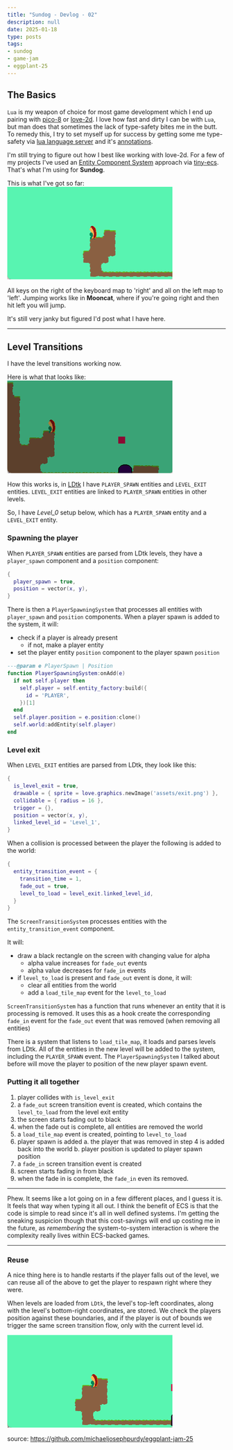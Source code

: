 ```yaml
---
title: "Sundog - Devlog - 02"
description: null
date: 2025-01-18
type: posts
tags:
- sundog
- game-jam
- eggplant-25
---
```


## The Basics

`Lua` is my weapon of choice for most game development which I end up pairing with [pico-8](https://lexaloffle.com) or [love-2d](https://love2d.org).
I love how fast and dirty I can be with `Lua`, but man does that sometimes the lack of type-safety bites me in the butt.
To remedy this, I try to set myself up for success by getting some me type-safety via [lua language server](https://luals.github.io/) and it's [annotations](https://luals.github.io/wiki/annotations/).

I'm still trying to figure out how I best like working with love-2d.
For a few of my projects I've used an [Entity Component System](https://en.wikipedia.org/wiki/Entity_component_system) approach via [tiny-ecs](https://github.com/bakpakin/tiny-ecs/tree/master).
That's what I'm using for **Sundog**.

This is what I've got so far: 
![basic setup](basic-setup.gif)

All keys on the right of the keyboard map to 'right' and all on the left map to 'left'.
Jumping works like in **Mooncat**, where if you're going right and then hit left you will jump.

It's still very janky but figured I'd post what I have here.

---

## Level Transitions 

I have the level transitions working now.

Here is what that looks like:
![transition](transition.gif)

How this works is, in [LDtk](https://ldtk.io) I have `PLAYER_SPAWN` entities and `LEVEL_EXIT` entities.
`LEVEL_EXIT` entities are linked to `PLAYER_SPAWN` entities in other levels.

So, I have _Level_0_ setup below, which has a `PLAYER_SPAWN` entity and a `LEVEL_EXIT` entity.

### Spawning the player

When `PLAYER_SPAWN` entities are parsed from LDtk levels, they have a `player_spawn` component and a `position` component:
```lua
{ 
  player_spawn = true,
  position = vector(x, y),
}
```

There is then a `PlayerSpawningSystem` that processes all entities with `player_spawn` and `position` components.
When a player spawn is added to the system, it will:
* check if a player is already present
  * if not, make a player entity
* set the player entity `position` component to the player spawn `position`

```lua
---@param e PlayerSpawn | Position
function PlayerSpawningSystem:onAdd(e)
  if not self.player then
    self.player = self.entity_factory:build({
      id = 'PLAYER',
    })[1]
  end
  self.player.position = e.position:clone()
  self.world:addEntity(self.player)
end
```

### Level exit

When `LEVEL_EXIT` entities are parsed from LDtk, they look like this:

```lua
{
  is_level_exit = true,
  drawable = { sprite = love.graphics.newImage('assets/exit.png') },
  collidable = { radius = 16 },
  trigger = {},
  position = vector(x, y),
  linked_level_id = 'Level_1',
}
```

When a collision is processed between the player the following is added to the world:
```lua
{
  entity_transition_event = {
    transition_time = 1,
    fade_out = true,
    level_to_load = level_exit.linked_level_id,
  }
}
```

The `ScreenTransitionSystem` processes entities with the `entity_transition_event` component.

It will:
* draw a black rectangle on the screen with changing value for alpha
  * alpha value increases for `fade_out` events
  * alpha value decreases for `fade_in` events
* if `level_to_load` is present and `fade_out` event is done, it will:
  * clear all entities from the world
  * add a `load_tile_map` event for the `level_to_load`

`ScreenTransitionSystem` has a function that runs whenever an entity that it is processing is removed.
It uses this as a hook create the corresponding `fade_in` event for the `fade_out` event that was removed (when removing all entities)

There is a system that listens to `load_tile_map`, it loads and parses levels from LDtk.
All of the entities in the new level will be added to the system, including the `PLAYER_SPAWN` event.
The `PlayerSpawningSystem` I talked about before will move the player to position of the new player spawn event.

### Putting it all together

1. player collides with `is_level_exit`
2. a `fade_out` screen transition event is created, which contains the `level_to_load` from the level exit entity
3. the screen starts fading out to black
4. when the fade out is complete, all entities are removed the world
5. a `load_tile_map` event is created, pointing to `level_to_load`
6. player spawn is added
  a. the player that was removed in step 4 is added back into the world
  b. player position is updated to player spawn position
7. a `fade_in` screen transition event is created
8. screen starts fading in from black
9. when the fade in is complete, the `fade_in` even its removed.

---

Phew.
It seems like a lot going on in a few different places, and I guess it is.
It feels that way when typing it all out.
I think the benefit of ECS is that the code is simple to read since it's all in well defined systems.
I'm getting the sneaking suspicion though that this cost-savings will end up costing me in the future, as _remembering_ the system-to-system interaction is where the complexity really lives within ECS-backed games.

---

### Reuse

A nice thing here is to handle restarts if the player falls out of the level, we can reuse all of the above to get the player to respawn right where they were.

When levels are loaded from `LDtk`, the level's top-left coordinates, along with the level's bottom-right coordinates, are stored.
We check the players position against these boundaries, and if the player is out of bounds we trigger the same screen transition flow, only with the current level id.

![respawn](respawn.gif)

source: https://github.com/michaeljosephpurdy/eggplant-jam-25

